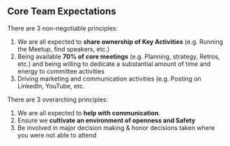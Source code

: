 ## Core Team Expectations ##

There are 3 non-negotiable principles:

1. We are all expected to **share ownership of Key Activities** (e.g. Running the Meetup, find speakers, etc.)
1. Being available **70% of core meetings** (e.g. Planning, strategy, Retros, etc.) and being willing to dedicate a substantial amount of time and energy to committee activities
1. Driving marketing and communication activities (e.g. Posting on LinkedIn, YouTube, etc.

There are 3 overarching principles:

1. We are all expected to **help with communication**.
1. Ensure we **cultivate an environment of openness and Safety**
1. Be involved in major decision making & honor decisions taken where you were not able to attend


